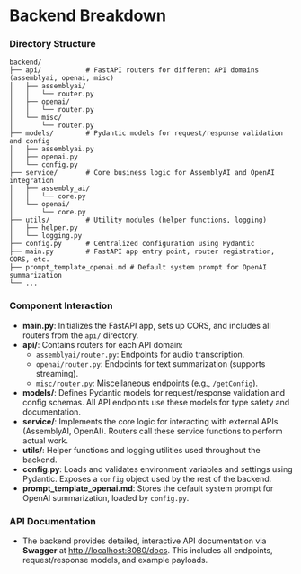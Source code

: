 # Backend Breakdown

### Directory Structure

```
backend/
├── api/           # FastAPI routers for different API domains (assemblyai, openai, misc)
│   ├── assemblyai/
│   │   └── router.py
│   ├── openai/
│   │   └── router.py
│   └── misc/
│       └── router.py
├── models/        # Pydantic models for request/response validation and config
│   ├── assemblyai.py
│   ├── openai.py
│   └── config.py
├── service/       # Core business logic for AssemblyAI and OpenAI integration
│   ├── assembly_ai/
│   │   └── core.py
│   └── openai/
│       └── core.py
├── utils/         # Utility modules (helper functions, logging)
│   ├── helper.py
│   └── logging.py
├── config.py      # Centralized configuration using Pydantic
├── main.py        # FastAPI app entry point, router registration, CORS, etc.
├── prompt_template_openai.md # Default system prompt for OpenAI summarization
└── ...
```

### Component Interaction

- **main.py**: Initializes the FastAPI app, sets up CORS, and includes all routers from the `api/` directory.
- **api/**: Contains routers for each API domain:
  - `assemblyai/router.py`: Endpoints for audio transcription.
  - `openai/router.py`: Endpoints for text summarization (supports streaming).
  - `misc/router.py`: Miscellaneous endpoints (e.g., `/getConfig`).
- **models/**: Defines Pydantic models for request/response validation and config schemas. All API endpoints use these models for type safety and documentation.
- **service/**: Implements the core logic for interacting with external APIs (AssemblyAI, OpenAI). Routers call these service functions to perform actual work.
- **utils/**: Helper functions and logging utilities used throughout the backend.
- **config.py**: Loads and validates environment variables and settings using Pydantic. Exposes a `config` object used by the rest of the backend.
- **prompt_template_openai.md**: Stores the default system prompt for OpenAI summarization, loaded by `config.py`.

### API Documentation

- The backend provides detailed, interactive API documentation via **Swagger** at [http://localhost:8080/docs](http://localhost:8080/docs). This includes all endpoints, request/response models, and example payloads.
